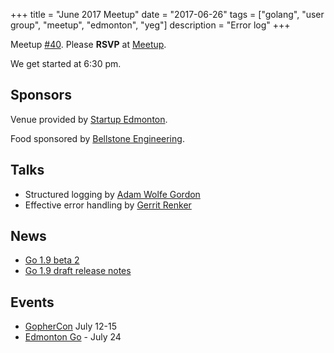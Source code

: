 +++
title = "June 2017 Meetup"
date = "2017-06-26"
tags = ["golang", "user group", "meetup", "edmonton", "yeg"]
description = "Error log"
+++

Meetup [#40](https://github.com/edmontongo/presentations/issues/65). Please **RSVP** at [Meetup](https://www.meetup.com/startupedmonton/events/jptkwlywjbjc/).

We get started at 6:30 pm.

## Sponsors 

Venue provided by [Startup Edmonton](http://www.startupedmonton.com/).

Food sponsored by [Bellstone Engineering](https://bellstone.ca/). 

## Talks

* Structured logging by [Adam Wolfe Gordon](https://github.com/adamwg)
* Effective error handling by [Gerrit Renker](https://github.com/grrtrr)

## News

* [Go 1.9 beta 2](https://groups.google.com/forum/#!topic/golang-nuts/Cf-NyL2N-jY)
* [Go 1.9 draft release notes](https://tip.golang.org/doc/go1.9)

## Events

* [GopherCon](https://gophercon.com/) July 12-15
* [Edmonton Go](https://www.meetup.com/startupedmonton/events/jptkwlywkbgc/) - July 24

